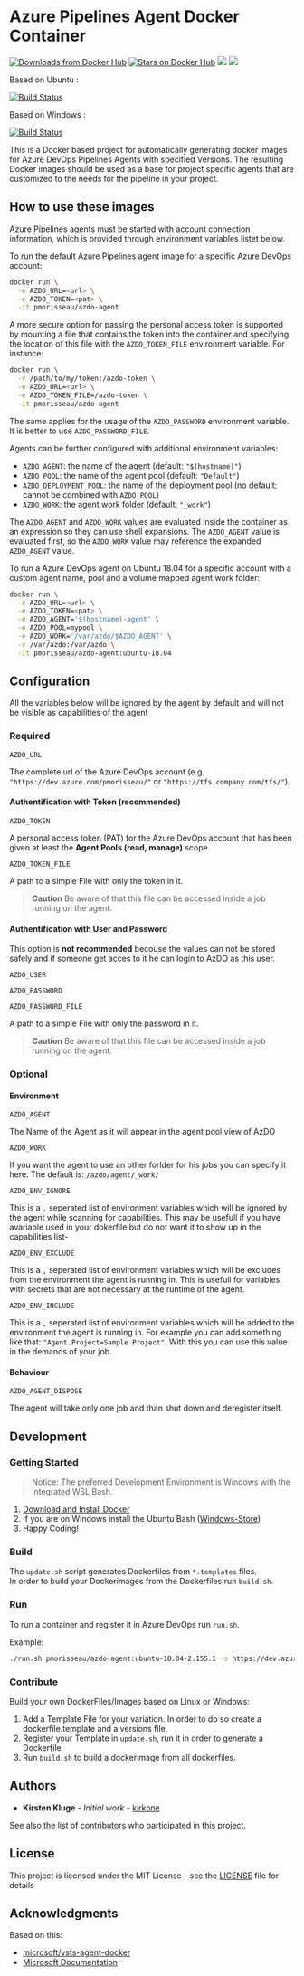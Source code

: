 # Azure Pipelines Agent Docker Container

[![Downloads from Docker Hub](https://img.shields.io/docker/pulls/pmorisseau/azdo-agent.svg)](https://hub.docker.com/r/pmorisseau/azdo-agent)
[![Stars on Docker Hub](https://img.shields.io/docker/stars/pmorisseau/azdo-agent.svg)](https://hub.docker.com/r/pmorisseau/azdo-agent)
[![](https://images.microbadger.com/badges/image/pmorisseau/azdo-agent.svg)](https://microbadger.com/images/pmorisseau/azdo-agent)
[![](https://images.microbadger.com/badges/version/pmorisseau/azdo-agent.svg)](https://microbadger.com/images/pmorisseau/azdo-agent)

Based on Ubuntu :

[![Build Status](https://dev.azure.com/pmorisseau/AzDOEphemeralAgentBuilder/_apis/build/status/Ineaweb.docker-azure-pipelines-agent-ubuntu?branchName=master)](https://dev.azure.com/pmorisseau/AzDOEphemeralAgentBuilder/_build/latest?definitionId=78&branchName=master)

Based on Windows : 

[![Build Status](https://dev.azure.com/pmorisseau/AzDOEphemeralAgentBuilder/_apis/build/status/Ineaweb.docker-azure-pipelines-agent-windows?branchName=master)](https://dev.azure.com/pmorisseau/AzDOEphemeralAgentBuilder/_build/latest?definitionId=79&branchName=master)

This is a Docker based project for automatically generating docker images for Azure DevOps Pipelines Agents with specified Versions. The resulting Docker images should be used as a base for project specific agents that are customized to the needs for the pipeline in your project.

## How to use these images

Azure Pipelines agents must be started with account connection information, which is provided through environment variables listet below.

To run the default Azure Pipelines agent image for a specific Azure DevOps account:

```bash
docker run \
  -e AZDO_URL=<url> \
  -e AZDO_TOKEN=<pat> \
  -it pmorisseau/azdo-agent
```

A more secure option for passing the personal access token is supported by mounting a file that contains the token into the container and specifying the location of this file with the `AZDO_TOKEN_FILE` environment variable. For instance:

```bash
docker run \
  -v /path/to/my/token:/azdo-token \
  -e AZDO_URL=<url> \
  -e AZDO_TOKEN_FILE=/azdo-token \
  -it pmorisseau/azdo-agent
```

The same applies for the usage of the `AZDO_PASSWORD` environment variable. It is better to use `AZDO_PASSWORD_FILE`.

Agents can be further configured with additional environment variables:

-   `AZDO_AGENT`: the name of the agent (default: `"$(hostname)"`)
-   `AZDO_POOL`: the name of the agent pool (default: `"Default"`)
-   `AZDO_DEPLOYMENT_POOL`: the name of the deployment pool (no default; cannot be combined with `AZDO_POOL`)
-   `AZDO_WORK`: the agent work folder (default: `"_work"`)

The `AZDO_AGENT` and `AZDO_WORK` values are evaluated inside the container as an expression so they can use shell expansions. The `AZDO_AGENT` value is evaluated first, so the `AZDO_WORK` value may reference the expanded `AZDO_AGENT` value.

To run a Azure DevOps agent on Ubuntu 18.04 for a specific account with a custom agent name, pool and a volume mapped agent work folder:

```bash
docker run \
  -e AZDO_URL=<url> \
  -e AZDO_TOKEN=<pat> \
  -e AZDO_AGENT='$(hostname)-agent' \
  -e AZDO_POOL=mypool \
  -e AZDO_WORK='/var/azdo/$AZDO_AGENT' \
  -v /var/azdo:/var/azdo \
  -it pmorisseau/azdo-agent:ubuntu-18.04
```

## Configuration

All the variables below will be ignored by the agent by default and will not be visible as capabilities of the agent

### Required

`AZDO_URL`

The complete url of the Azure DevOps account (e.g. `"https://dev.azure.com/pmorisseau/"` or `"https://tfs.company.com/tfs/"`).

#### Authentification with Token (recommended)

`AZDO_TOKEN`

A personal access token (PAT) for the Azure DevOps account that has been given at least the **Agent Pools (read, manage)** scope.

`AZDO_TOKEN_FILE`

A path to a simple File with only the token in it.

> **Caution** Be aware of that this file can be accessed inside a job running on the agent.

#### Authentification with User and Password

This option is **not recommended** becouse the values can not be stored safely and if someone get acces to it he can login to AzDO as this user.

`AZDO_USER`

`AZDO_PASSWORD`

`AZDO_PASSWORD_FILE`

A path to a simple File with only the password in it.

> **Caution** Be aware of that this file can be accessed inside a job running on the agent.

### Optional

#### Environment

`AZDO_AGENT`

The Name of the Agent as it will appear in the agent pool view of AzDO

`AZDO_WORK`

If you want the agent to use an other forlder for his jobs you can specify it here. The default is: `/azdo/agent/_work/`

`AZDO_ENV_IGNORE`

This is a `,` seperated list of environment variables which will be ignored by the agent while scanning for capabilities. This may be usefull if you have avariable used in your dokerfile but do not want it to show up in the capabilities list-

`AZDO_ENV_EXCLUDE`

This is a `,` seperated list of environment variables which will be excludes from the environment the agent is running in. This is usefull for variables with secrets that are not necessary at the runtime of the agent.

`AZDO_ENV_INCLUDE`

This is a `,` seperated list of environment variables which will be added to the environment the agent is running in. For example you can add something like that: `"Agent.Project=Sample Project"`. With this you can use this value in the demands of your job.

#### Behaviour

`AZDO_AGENT_DISPOSE`

The agent will take only one job and than shut down and deregister itself.

## Development

### Getting Started

> Notice: The preferred Development Environment is Windows with the integrated WSL Bash.

1.  [Download and Install Docker](https://docs.docker.com/docker-for-windows/install/)
2.  If you are on Windows install the Ubuntu Bash ([Windows-Store](https://www.microsoft.com/en-us/p/ubuntu/9nblggh4msv6))
3.  Happy Coding!

### Build

The `update.sh` script generates Dockerfiles from  `*.templates` files.  
In order to build your Dockerimages from the Dockerfiles run `build.sh`.

### Run

To run a container and register it in Azure DevOps run `run.sh`.

Example:

```bash
./run.sh pmorisseau/azdo-agent:ubuntu-18.04-2.155.1 -s https://dev.azure.com/pmorisseau/ -n TestAgent01 -p DockerSamples -c -d -i
```

### Contribute

Build your own DockerFiles/Images based on Linux or Windows:

1.  Add a Template File for your variation. In order to do so create a dockerfile.template and a versions file.
2.  Register your Template in `update.sh`, run it in order to generate a Dockerfile
3.  Run `build.sh` to build a dockerimage from all dockerfiles.

## Authors

-   **Kirsten Kluge** - _Initial work_ - [kirkone](https://github.com/kirkone)

See also the list of [contributors](https://github.com/codez-one/docker-azure-pipelines-agent/graphs/contributors) who participated in this project.

## License

This project is licensed under the MIT License - see the [LICENSE](LICENSE) file for details

## Acknowledgments

Based on this:

-   [microsoft/vsts-agent-docker](https://github.com/microsoft/vsts-agent-docker)
-   [Microsoft Documentation](https://docs.microsoft.com/en-us/azure/devops/pipelines/agents/docker?view=azure-devops)
